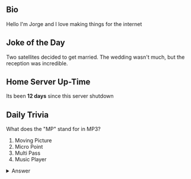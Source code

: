 ## Bio

Hello I'm Jorge and I love making things for the internet

## Joke of the Day

Two satellites decided to get married. The wedding wasn't much, but the reception was incredible.

## Home Server Up-Time

Its been **12 days** since this server shutdown


## Daily Trivia

What does the &quot;MP&quot; stand for in MP3?
 1. Moving Picture
 2. Micro Point
 3. Multi Pass
 4. Music Player

<details>
  <summary>Answer</summary>
  Moving Picture
</details>
